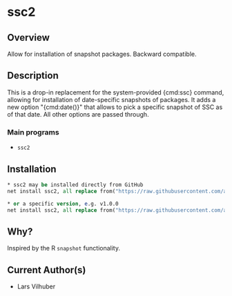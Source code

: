 # ssc2

## Overview
Allow for installation of snapshot packages. Backward compatible.

## Description

This is a drop-in replacement for the system-provided {cmd:ssc} command, allowing for installation of date-specific snapshots of packages.
It adds a new option "{cmd:date()}" that allows to pick a specific snapshot of SSC as of that date.
All other options are passed through.

### Main programs

- `ssc2`

## Installation

```stata
* ssc2 may be installed directly from GitHub
net install ssc2, all replace from("https://raw.githubusercontent.com/aeadataeditor/ssc-mirror-stata/master")
```

```stata
* or a specific version, e.g. v1.0.0
net install ssc2, all replace from("https://raw.githubusercontent.com/aeadataeditor/ssc-mirror-stata/v1.0.0/")
```

## Why?

Inspired by the R `snapshot` functionality.

## Current Author(s)

 - Lars Vilhuber